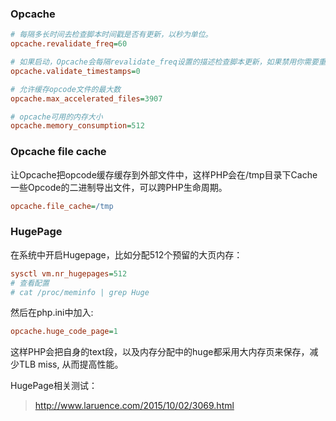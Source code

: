 ### Opcache

```ini
# 每隔多长时间去检查脚本时间戳是否有更新，以秒为单位。
opcache.revalidate_freq=60

# 如果启动，Opcache会每隔revalidate_freq设置的描述检查脚本更新，如果禁用你需要重启web服务器来使文件系统更改失效。
opcache.validate_timestamps=0

# 允许缓存opcode文件的最大数
opcache.max_accelerated_files=3907

# opcache可用的内存大小
opcache.memory_consumption=512
```







### Opcache file cache

让Opcache把opcode缓存缓存到外部文件中，这样PHP会在/tmp目录下Cache一些Opcode的二进制导出文件，可以跨PHP生命周期。

```ini
opcache.file_cache=/tmp
```



### HugePage

在系统中开启Hugepage，比如分配512个预留的大页内存：

```ini
sysctl vm.nr_hugepages=512
# 查看配置
# cat /proc/meminfo | grep Huge
```

然后在php.ini中加入:

```ini
opcache.huge_code_page=1
```

这样PHP会把自身的text段，以及内存分配中的huge都采用大内存页来保存，减少TLB miss, 从而提高性能。





HugePage相关测试：

> http://www.laruence.com/2015/10/02/3069.html

